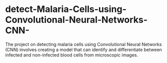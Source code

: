 # detect-Malaria-Cells-using-Convolutional-Neural-Networks-CNN-
The project on detecting malaria cells using Convolutional Neural Networks (CNN) involves creating a model that can identify and differentiate between infected and non-infected blood cells from microscopic images.


